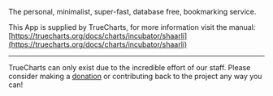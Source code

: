 The personal, minimalist, super-fast, database free, bookmarking service.

This App is supplied by TrueCharts, for more information visit the manual: [https://truecharts.org/docs/charts/incubator/shaarli](https://truecharts.org/docs/charts/incubator/shaarli)

---

TrueCharts can only exist due to the incredible effort of our staff.
Please consider making a [donation](https://truecharts.org/docs/about/sponsor) or contributing back to the project any way you can!
